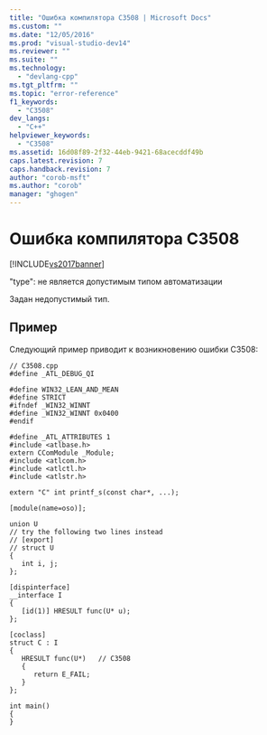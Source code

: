```yaml
---
title: "Ошибка компилятора C3508 | Microsoft Docs"
ms.custom: ""
ms.date: "12/05/2016"
ms.prod: "visual-studio-dev14"
ms.reviewer: ""
ms.suite: ""
ms.technology: 
  - "devlang-cpp"
ms.tgt_pltfrm: ""
ms.topic: "error-reference"
f1_keywords: 
  - "C3508"
dev_langs: 
  - "C++"
helpviewer_keywords: 
  - "C3508"
ms.assetid: 16d08f89-2f32-44eb-9421-68acecddf49b
caps.latest.revision: 7
caps.handback.revision: 7
author: "corob-msft"
ms.author: "corob"
manager: "ghogen"
---
```

# Ошибка компилятора C3508
[!INCLUDE[vs2017banner](../../assembler/inline/includes/vs2017banner.md)]

"type": не является допустимым типом автоматизации  
  
 Задан недопустимый тип.  
  
## Пример  
 Следующий пример приводит к возникновению ошибки C3508:  
  
```  
// C3508.cpp  
#define _ATL_DEBUG_QI  
  
#define WIN32_LEAN_AND_MEAN  
#define STRICT  
#ifndef _WIN32_WINNT  
#define _WIN32_WINNT 0x0400  
#endif  
  
#define _ATL_ATTRIBUTES 1  
#include <atlbase.h>  
extern CComModule _Module;  
#include <atlcom.h>  
#include <atlctl.h>  
#include <atlstr.h>  
  
extern "C" int printf_s(const char*, ...);  
  
[module(name=oso)];  
  
union U  
// try the following two lines instead  
// [export]  
// struct U  
{  
   int i, j;  
};  
  
[dispinterface]  
__interface I  
{  
   [id(1)] HRESULT func(U* u);  
};  
  
[coclass]  
struct C : I  
{  
   HRESULT func(U*)   // C3508  
   {  
      return E_FAIL;  
   }  
};  
  
int main()  
{  
}  
```